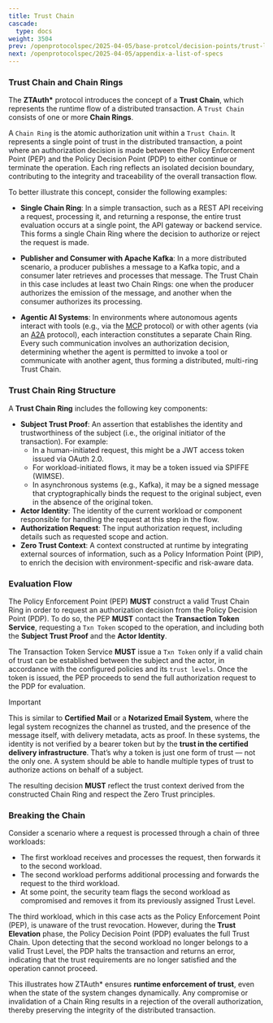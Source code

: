 ```yaml
---
title: Trust Chain
cascade:
  type: docs
weight: 3504
prev: /openprotocolspec/2025-04-05/base-protcol/decision-points/trust-level
next: /openprotocolspec/2025-04-05/appendix-a-list-of-specs
---
```


### Trust Chain and Chain Rings

The **ZTAuth\*** protocol introduces the concept of a **Trust Chain**, which represents the runtime flow of a distributed transaction. A `Trust Chain` consists of one or more **Chain Rings**.

A `Chain Ring` is the atomic authorization unit within a `Trust Chain`. It represents a single point of trust in the distributed transaction,  a point where an authorization decision is made between the Policy Enforcement Point (PEP) and the Policy Decision Point (PDP) to either continue or terminate the operation. Each ring reflects an isolated decision boundary, contributing to the integrity and traceability of the overall transaction flow.

To better illustrate this concept, consider the following examples:

- **Single Chain Ring**: In a simple transaction, such as a REST API receiving a request, processing it, and returning a response, the entire trust evaluation occurs at a single point,  the API gateway or backend service. This forms a single Chain Ring where the decision to authorize or reject the request is made.

- **Publisher and Consumer with Apache Kafka**: In a more distributed scenario, a producer publishes a message to a Kafka topic, and a consumer later retrieves and processes that message. The Trust Chain in this case includes at least two Chain Rings: one when the producer authorizes the emission of the message, and another when the consumer authorizes its processing.

- **Agentic AI Systems**: In environments where autonomous agents interact with tools (e.g., via the [MCP](https://modelcontextprotocol.io/specification) protocol) or with other agents (via an [A2A](https://a2aproject.github.io/A2A/latest/specification/#65-part-union-type) protocol), each interaction constitutes a separate Chain Ring. Every such communication involves an authorization decision,  determining whether the agent is permitted to invoke a tool or communicate with another agent,  thus forming a distributed, multi-ring Trust Chain.

### Trust Chain Ring Structure

A **Trust Chain Ring** includes the following key components:

- **Subject Trust Proof**: An assertion that establishes the identity and trustworthiness of the subject (i.e., the original initiator of the transaction). For example:
  - In a human-initiated request, this might be a JWT access token issued via OAuth 2.0.
  - For workload-initiated flows, it may be a token issued via SPIFFE (WIMSE).
  - In asynchronous systems (e.g., Kafka), it may be a signed message that cryptographically binds the request to the original subject, even in the absence of the original token.
- **Actor Identity**: The identity of the current workload or component responsible for handling the request at this step in the flow.
- **Authorization Request**: The input authorization request, including details such as requested scope and action.
- **Zero Trust Context**: A context constructed at runtime by integrating external sources of information,  such as a Policy Information Point (PIP),  to enrich the decision with environment-specific and risk-aware data.

### Evaluation Flow

The Policy Enforcement Point (PEP) **MUST** construct a valid Trust Chain Ring in order to request an authorization decision from the Policy Decision Point (PDP). To do so, the PEP **MUST** contact the **Transaction Token Service**, requesting a `Txn Token` scoped to the operation, and including both the **Subject Trust Proof** and the **Actor Identity**.

The Transaction Token Service **MUST** issue a `Txn Token` only if a valid chain of trust can be established between the subject and the actor, in accordance with the configured policies and its `trust levels`. Once the token is issued, the PEP proceeds to send the full authorization request to the PDP for evaluation.

> [!IMPORTANT]
> This is similar to **Certified Mail** or a **Notarized Email System**, where the legal system recognizes the channel as trusted, and the presence of the message itself, with delivery metadata, acts as proof. In these systems, the identity is not verified by a bearer token but by the **trust in the certified delivery infrastructure**.
> That’s why a token is just one form of trust — not the only one. A system should be able to handle multiple types of trust to authorize actions on behalf of a subject.

The resulting decision **MUST** reflect the trust context derived from the constructed Chain Ring and respect the Zero Trust principles.

### Breaking the Chain

Consider a scenario where a request is processed through a chain of three workloads:

- The first workload receives and processes the request, then forwards it to the second workload.
- The second workload performs additional processing and forwards the request to the third workload.
- At some point, the security team flags the second workload as compromised and removes it from its previously assigned Trust Level.

The third workload, which in this case acts as the Policy Enforcement Point (PEP), is unaware of the trust revocation. However, during the **Trust Elevation** phase, the Policy Decision Point (PDP) evaluates the full Trust Chain. Upon detecting that the second workload no longer belongs to a valid Trust Level, the PDP halts the transaction and returns an error, indicating that the trust requirements are no longer satisfied and the operation cannot proceed.

This illustrates how ZTAuth\* ensures **runtime enforcement of trust**, even when the state of the system changes dynamically. Any compromise or invalidation of a Chain Ring results in a rejection of the overall authorization, thereby preserving the integrity of the distributed transaction.
